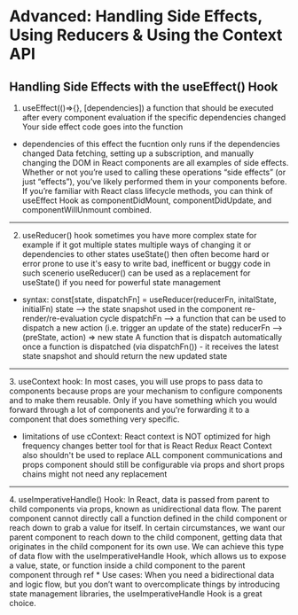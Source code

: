 # Advanced: Handling Side Effects, Using Reducers & Using the Context API

## Handling Side Effects with the useEffect() Hook

1. useEffect(()=>{}, [dependencies])
a function that should be executed after every component evaluation if the specific dependencies changed
Your side effect code goes into the function 
* dependencies of this effect the fucntion only runs if the dependencies changed
Data fetching, setting up a subscription, and manually changing the DOM in React components are all examples of side effects. Whether or not you’re used to calling these operations “side effects” (or just “effects”), you’ve likely performed them in your components before.
If you’re familiar with React class lifecycle methods, you can think of useEffect Hook as componentDidMount, componentDidUpdate, and componentWillUnmount combined.

<hr>

2. useReducer() hook 
sometimes you have more complex state for example if it got multiple states multiple ways of changing it or dependencies to other states
useState() then often become hard or error prone to use it's easy to write bad, inefficent or buggy code in such scenerio
useReducer() can be used as a replacement for useState() if you need for powerful state management 

* syntax:
const[state, dispatchFn] = useReducer(reducerFn, initalState, initialFn)
state --> the state snapshot used in the component re-render/re-evaluation cycle
dispatchFn --> a function that can be used to dispatch a new action (i.e. trigger an update of the state)
reducerFn --> (preState, action) => new state
A function that is dispatch automatically once a function is dispatched (via dispatchFn()) - it receives the latest state snapshot and should return the new updated state

<hr>
3. useContext hook:
In most cases, you will use props to pass data to components because props are your mechanism to configure components and to make them reusable.
Only if you have something which you would forward through a lot of components and you're forwarding it to a component that does something very specific.

* limitations of use cContext: 
React context is NOT optimized for high frequency changes better tool for that is React Redux
React Context also shouldn't be used to replace ALL component communications and props
component should still be configurable via props and short props chains might not need any replacement 

<hr>
4. useImperativeHandle() Hook:
In React, data is passed from parent to child components via props, known as unidirectional data flow. The parent component cannot directly call a function defined in the child component or reach down to grab a value for itself.
In certain circumstances, we want our parent component to reach down to the child component, getting data that originates in the child component for its own use. We can achieve this type of data flow with the useImperativeHandle Hook,
which allows us to expose a value, state, or function inside a child component to the parent component through ref
* Use cases:
When you need a bidirectional data and logic flow, but you don’t want to overcomplicate things by introducing state management libraries, the useImperativeHandle Hook is a great choice.
